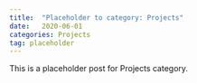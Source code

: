 ```yaml
---
title:  "Placeholder to category: Projects"
date:   2020-06-01
categories: Projects
tag: placeholder
---
```

This is a placeholder post for Projects category.
